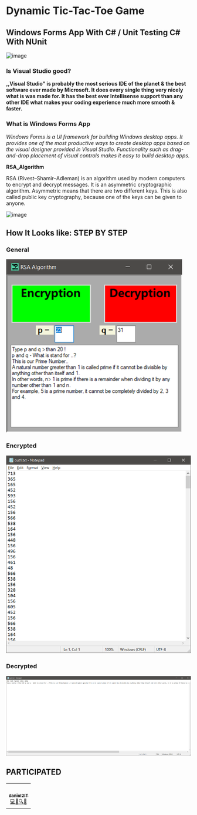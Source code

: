 **Dynamic Tic-Tac-Toe Game**
======

## Windows Forms App With C# / Unit Testing C# With NUnit 


![image](https://1000logos.net/wp-content/uploads/2020/08/Visual-Studio-Logo.png)

### Is Visual Studio good?


**,,Visual Studio" is probably the most serious IDE of the planet & the best software ever made by Microsoft. It does every single thing very nicely what is was made for. It has the best ever Intellisense support than any other IDE what makes your coding experience much more smooth & faster.**

### What is Windows Forms App

*Windows Forms is a UI framework for building Windows desktop apps. It provides one of the most productive ways to create desktop apps based on the visual designer provided in Visual Studio. Functionality such as drag-and-drop placement of visual controls makes it easy to build desktop apps.*


**RSA_Algorithm**

RSA (Rivest–Shamir–Adleman) is an algorithm used by modern computers to encrypt and decrypt messages.
It is an asymmetric cryptographic algorithm. Asymmetric means that there are two different keys.
This is also called public key cryptography, because one of the keys can be given to anyone.

![image](https://www.researchgate.net/profile/Hueseyin_Bodur/publication/298298027/figure/fig2/AS:339820552441867@1458030941634/RSA-algorithm-structure.png)

## How It Looks like: STEP BY STEP

### General
![image](/img/1.png)

### Encrypted 
![image](/img/2.png)

### Decrypted 
![image](/img/3.png)


## PARTICIPATED

<table align="center">
    <tr>
      <td align="center"><a href="https://github.com/daniel2IT"><img src="https://avatars3.githubusercontent.com/u/50612327?s=460&u=1614a57bfccd4ca1ee28e5920200b3b0f9bf15df&v=4" width="100px;" alt=""/><br /><sub><b>daniel2IT</b></sub></a><br /><a href="#maintenance-dsabanin" title="Maintenance">💻💬🔍👀</a></td>
    </tr>
</table>

